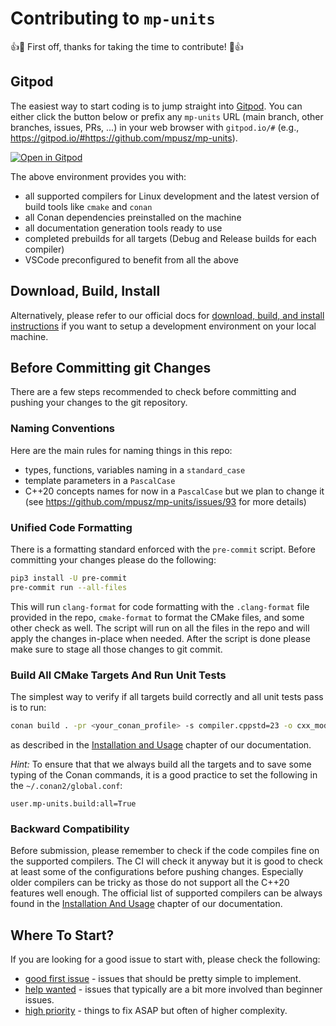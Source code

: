 # Contributing to `mp-units`

👍🎉 First off, thanks for taking the time to contribute! 🎉👍

## Gitpod

The easiest way to start coding is to jump straight into [Gitpod](https://www.gitpod.io). You can either click the button
below or prefix any `mp-units` URL (main branch, other branches, issues, PRs, ...) in your web browser with `gitpod.io/#`
(e.g., <https://gitpod.io/#https://github.com/mpusz/mp-units>).

[![Open in Gitpod](https://gitpod.io/button/open-in-gitpod.svg)](https://gitpod.io/#https://github.com/mpusz/mp-units)

The above environment provides you with:

- all supported compilers for Linux development and the latest version of build tools like `cmake` and `conan`
- all Conan dependencies preinstalled on the machine
- all documentation generation tools ready to use
- completed prebuilds for all targets (Debug and Release builds for each compiler)
- VSCode preconfigured to benefit from all the above

## Download, Build, Install

Alternatively, please refer to our official docs for
[download, build, and install instructions](https://mpusz.github.io/mp-units/latest/getting_started/installation_and_usage)
if you want to setup a development environment on your local machine.

## Before Committing git Changes

There are a few steps recommended to check before committing and pushing your changes to the git repository.

### Naming Conventions

Here are the main rules for naming things in this repo:

- types, functions, variables naming in a `standard_case`
- template parameters in a `PascalCase`
- C++20 concepts names for now in a `PascalCase` but we plan to change it (see <https://github.com/mpusz/mp-units/issues/93>
  for more details)

### Unified Code Formatting

There is a formatting standard enforced with the `pre-commit` script. Before committing your changes please do the following:

```bash
pip3 install -U pre-commit
pre-commit run --all-files
```

This will run `clang-format` for code formatting with the `.clang-format` file provided in the repo, `cmake-format` to format
the CMake files, and some other check as well.
The script will run on all the files in the repo and will apply the changes in-place when needed.
After the script is done please make sure to stage all those changes to git commit.

### Build All CMake Targets And Run Unit Tests

The simplest way to verify if all targets build correctly and all unit tests pass is to run:

```bash
conan build . -pr <your_conan_profile> -s compiler.cppstd=23 -o cxx_modules=True -c user.mp-units.build:all=True -b missing
```

as described in the
[Installation and Usage](https://mpusz.github.io/mp-units/latest/getting_started/installation_and_usage/#contributing-or-just-building-all-the-tests-and-examples)
chapter of our documentation.

_Hint:_ To ensure that that we always build all the targets and to save some typing of the Conan commands,
it is a good practice to set the following in the `~/.conan2/global.conf`:

```text
user.mp-units.build:all=True
```


### Backward Compatibility

Before submission, please remember to check if the code compiles fine on the supported compilers.
The CI will check it anyway but it is good to check at least some of the configurations before pushing changes.
Especially older compilers can be tricky as those do not support all the C++20 features well enough. The official
list of supported compilers can be always found in the
[Installation And Usage](https://mpusz.github.io/mp-units/latest/getting_started/cpp_compiler_support)
chapter of our documentation.


## Where To Start?

If you are looking for a good issue to start with, please check the following:

- [good first issue](https://github.com/mpusz/mp-units/labels/good%20first%20issue) - issues that should be pretty simple to implement.
- [help wanted](https://github.com/mpusz/mp-units/labels/help%20wanted) - issues that typically are a bit more involved than beginner issues.
- [high priority](https://github.com/mpusz/mp-units/labels/high%20priority) - things to fix ASAP but often of higher complexity.

